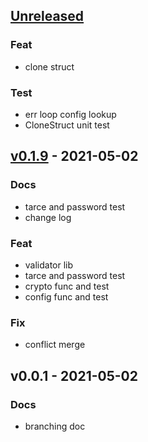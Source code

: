 <a name="unreleased"></a>
## [Unreleased]

### Feat
- clone struct

### Test
- err loop config lookup
- CloneStruct unit test


<a name="v0.1.9"></a>
## [v0.1.9] - 2021-05-02
### Docs
- tarce and password test
- change log

### Feat
- validator lib
- tarce and password test
- crypto func and test
- config func and test

### Fix
- conflict merge


<a name="v0.0.1"></a>
## v0.0.1 - 2021-05-02
### Docs
- branching doc


[Unreleased]: https://github.com/kubuskotak/valkyrie/compare/v0.1.9...HEAD
[v0.1.9]: https://github.com/kubuskotak/valkyrie/compare/v0.0.1...v0.1.9
